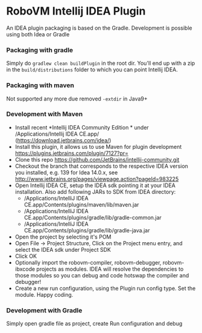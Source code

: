 RoboVM Intellij IDEA Plugin
===========================
An IDEA plugin packaging is based on the Gradle. Development is possible using both Idea or Gradle 

### Packaging with gradle 
Simply do `gradlew clean buildPlugin` in the root dir. You'll end up with a zip in the `build/distributions` folder to which you can point Intellij IDEA.

### Packaging with maven 
Not supported any more due removed `-extdir` in Java9+ 

### Development with Maven 
* Install recent *Intellij IDEA Community Edition * under /Applications/Intellij IDEA CE.app/ (https://download.jetbrains.com/idea/)
* Install this plugin, it allows us to use Maven for plugin development https://plugins.jetbrains.com/plugin/7127?pr=
* Clone this repo https://github.com/JetBrains/intellij-community.git
* Checkout the branch that corresponds to the respective IDEA version you installed, e.g. 139 for Idea 14.0.x, see http://www.jetbrains.org/pages/viewpage.action?pageId=983225
* Open Intellij IDEA CE, setup the IDEA sdk pointing it at your IDEA installation. Also add following JARs to SDK from IDEA directory:
   - /Applications/IntelliJ IDEA CE.app/Contents/plugins/maven/lib/maven.jar
   - /Applications/IntelliJ IDEA CE.app/Contents/plugins/gradle/lib/gradle-common.jar
   - /Applications/IntelliJ IDEA CE.app/Contents/plugins/gradle/lib/gradle-java.jar
* Open the project by selecting it's POM
* Open File -> Project Structure, Click on the Project menu entry, and select the IDEA sdk under Project SDK
* Click OK
* Optionally import the robovm-compiler, robovm-debugger, robovm-ibxcode projects as modules. IDEA will resolve the dependencies to those modules so you can debug and code hotswap the compiler and debugger!
* Create a new run configuration, using the Plugin run config type. Set the module. Happy coding.

### Development with Gradle
Simply open gradle file as project, create Run configuration and debug  

